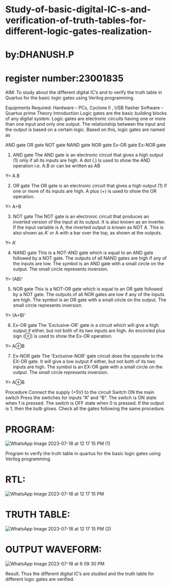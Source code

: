 # Study-of-basic-digital-IC-s-and-verification-of-truth-tables-for-different-logic-gates-realization-
# by:DHANUSH.P
# register number:23001835
 AIM:
To study about the different digital IC’s and to verify the truth table in Quartus for the basic logic gates using Verilog programming.


Equipments Required:
Hardware – PCs, Cyclone II , USB flasher
Software – Quartus prime
Theory
Introduction
Logic gates are the basic building blocks of any digital system. Logic gates are electronic circuits having one or more than one input and only one output. The relationship between the input and the output is based on a certain logic. Based on this, logic gates are named as

AND gate
OR gate
NOT gate
NAND gate
NOR gate
Ex-OR gate
Ex-NOR gate
1) AND gate
The AND gate is an electronic circuit that gives a high output (1) only if all its inputs are high. A dot (.) is used to show the AND operation i.e. A.B or can be written as AB

Y= A.B

2) OR gate
The OR gate is an electronic circuit that gives a high output (1) if one or more of its inputs are high. A plus (+) is used to show the OR operation.

Y= A+B

3) NOT gate
The NOT gate is an electronic circuit that produces an inverted version of the input at its output. It is also known as an inverter. If the input variable is A, the inverted output is known as NOT A. This is also shown as A' or A with a bar over the top, as shown at the outputs.

Y= A'

4) NAND gate
This is a NOT-AND gate which is equal to an AND gate followed by a NOT gate. The outputs of all NAND gates are high if any of the inputs are low. The symbol is an AND gate with a small circle on the output. The small circle represents inversion.

Y= (AB)’

5) NOR gate
This is a NOT-OR gate which is equal to an OR gate followed by a NOT gate. The outputs of all NOR gates are low if any of the inputs are high. The symbol is an OR gate with a small circle on the output. The small circle represents inversion.

Y= (A+B)’

6) Ex-OR gate
The 'Exclusive-OR' gate is a circuit which will give a high output if either, but not both of its two inputs are high. An encircled plus sign (⊕) is used to show the Ex-OR operation.

Y= A⊕B

7) Ex-NOR gate
The 'Exclusive-NOR' gate circuit does the opposite to the EX-OR gate. It will give a low output if either, but not both of its two inputs are high. The symbol is an EX-OR gate with a small circle on the output. The small circle represents inversion.

Y= A⊕B

Procedure
Connect the supply (+5V) to the circuit
Switch ON the main switch
Press the switches for inputs “A” and “B”. The switch is ON state when 1 is pressed. The switch is OFF state when 0 is pressed.
If the output is 1, then the bulb glows.
Check all the gates following the same procedure.
# PROGRAM:
![WhatsApp Image 2023-07-18 at 12 17 15 PM (1)](https://github.com/chandru174642/Study-of-basic-digital-IC-s-and-verification-of-truth-tables-for-different-logic-gates-realization-/assets/139841798/8c6abc2b-fc2b-437b-b51f-7b91c5d125c8)


Program to verify the truth table in quartus for the basic logic gates using Verilog programming.
# RTL:
![WhatsApp Image 2023-07-18 at 12 17 15 PM](https://github.com/chandru174642/Study-of-basic-digital-IC-s-and-verification-of-truth-tables-for-different-logic-gates-realization-/assets/139841798/acbd3209-3a6f-402a-88a0-0040a9a0bcc5)
 
# TRUTH TABLE:
  ![WhatsApp Image 2023-07-18 at 12 17 15 PM (2)](https://github.com/chandru174642/Study-of-basic-digital-IC-s-and-verification-of-truth-tables-for-different-logic-gates-realization-/assets/139841798/977aef67-3f7d-48e3-baf8-1c1902ee166e)
  # OUTPUT WAVEFORM:
  ![WhatsApp Image 2023-07-18 at 6 09 30 PM](https://github.com/chandru174642/Study-of-basic-digital-IC-s-and-verification-of-truth-tables-for-different-logic-gates-realization-/assets/139841798/fc3943fb-cec3-43bc-9d97-7f5f9dbb2f65)





Result:
Thus the different digital IC’s are studied and the truth table for different logic gates are verified.
